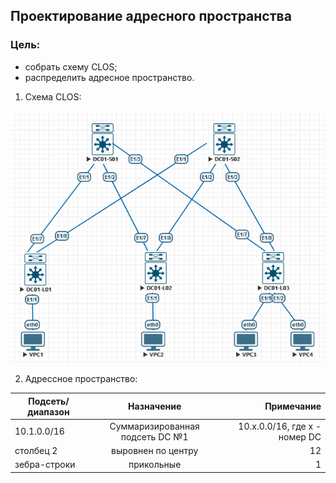 ## **Проектирование адресного пространства**

### **Цель:**

  * cобрать схему CLOS;
  * распределить адресное пространство.


1. Схема CLOS:

![hw1_img1](HW1_CLOS.png)

2. Адрессное пространство:

| Подсеть/диапазон |               Назначение             |            Примечание             |
| -----------------|:------------------------------------:| ---------------------------------:|
| 10.1.0.0/16      | Суммаризированная подсеть DC №1      |  10.x.0.0/16, где x - номер DC    |
| столбец 2        | выровнен по центру                   |                                12 |
| зебра-строки     | прикольные                           |                                 1 |
